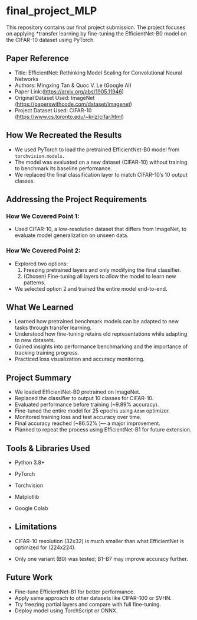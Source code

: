 # final_project_MLP

This repository contains our final project submission. The project focuses on applying *transfer learning by fine-tuning the EfficientNet-B0 model on the CIFAR-10 dataset using PyTorch.


##  Paper Reference
- Title: EfficientNet: Rethinking Model Scaling for Convolutional Neural Networks  
- Authors: Mingxing Tan & Quoc V. Le (Google AI)  
- Paper Link:(https://arxiv.org/abs/1905.11946)  
- Original Dataset Used: ImageNet (https://paperswithcode.com/dataset/imagenet) 
- Project Dataset Used: CIFAR-10  (https://www.cs.toronto.edu/~kriz/cifar.html)

##  How We Recreated the Results
- We used PyTorch to load the pretrained EfficientNet-B0 model from `torchvision.models`.
- The model was evaluated on a new dataset (CIFAR-10) without training to benchmark its baseline performance.
- We replaced the final classification layer to match CIFAR-10’s 10 output classes.


##  Addressing the Project Requirements

### How We Covered Point 1:
- Used CIFAR-10, a low-resolution dataset that differs from ImageNet, to evaluate model generalization on unseen data.

###  How We Covered Point 2:
- Explored two options:
  1. Freezing pretrained layers and only modifying the final classifier.
  2. (Chosen) Fine-tuning all layers to allow the model to learn new patterns.
- We selected option 2 and trained the entire model end-to-end.

##  What We Learned
- Learned how pretrained benchmark models can be adapted to new tasks through transfer learning.
- Understood how fine-tuning retains old representations while adapting to new datasets.
- Gained insights into performance benchmarking and the importance of tracking training progress.
- Practiced loss visualization and accuracy monitoring.

## Project Summary

- We loaded EfficientNet-B0 pretrained on ImageNet.
- Replaced the classifier to output 10 classes for CIFAR-10.
- Evaluated performance before training (~9.89% accuracy).
- Fine-tuned the entire model for 25 epochs using `Adam` optimizer.
- Monitored training loss and test accuracy over time.
- Final accuracy reached (~86.52% )— a major improvement.
- Planned to repeat the process using EfficientNet-B1 for future extension.

##  Tools & Libraries Used

- Python 3.8+
- PyTorch
- Torchvision
- Matplotlib
- Google Colab

- ##  Limitations

- CIFAR-10 resolution (32x32) is much smaller than what EfficientNet is optimized for (224x224).
- Only one variant (B0) was tested; B1–B7 may improve accuracy further.
  
##  Future Work
- Fine-tune EfficientNet-B1 for better performance.
- Apply same approach to other datasets like CIFAR-100 or SVHN.
- Try freezing partial layers and compare with full fine-tuning.
- Deploy model using TorchScript or ONNX.

